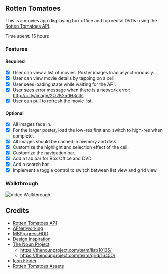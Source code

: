 ## Rotten Tomatoes

This is a movies app displaying box office and top rental DVDs using the [Rotten Tomatoes API](http://developer.rottentomatoes.com/docs/read/JSON).

Time spent: 15 hours

### Features

#### Required

- [x] User can view a list of movies. Poster images load asynchronously.
- [x] User can view movie details by tapping on a cell.
- [x] User sees loading state while waiting for the API.
- [x] User sees error message when there is a network error: http://cl.ly/image/2O2K2m1H3c3s
- [x] User can pull to refresh the movie list.

#### Optional

- [x] All images fade in.
- [x] For the larger poster, load the low-res first and switch to high-res when complete.
- [x] All images should be cached in memory and disk.
- [x] Customize the highlight and selection effect of the cell.
- [x] Customize the navigation bar.
- [x] Add a tab bar for Box Office and DVD.
- [x] Add a search bar.
- [x] Implement a toggle control to switch between list view and grid view.

### Walkthrough
![Video Walkthrough](SwiftFlicks.gif)

Credits
---------
* [Rotten Tomatoes API](http://developer.rottentomatoes.com/docs/read/JSON)
* [AFNetworking](https://github.com/AFNetworking/AFNetworking)
* [MBProgressHUD](https://github.com/matej/MBProgressHUD)
* [Design inspiration](http://pttrns.com/applications/422)
* [The Noun Project](https://thenounproject.com) 
   * https://thenounproject.com/term/list/10135/
   * https://thenounproject.com/term/grid/16450/
* [Icon Finder](https://www.iconfinder.com/)
* [Rotten Tomatoes Assets](http://www.rottentomatoes.com/help_desk/assets?)